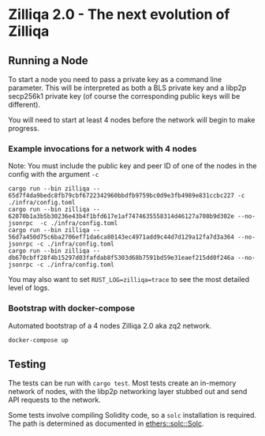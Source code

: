 # Zilliqa 2.0 - The next evolution of Zilliqa

## Running a Node

To start a node you need to pass a private key as a command line parameter.
This will be interpreted as both a BLS private key and a libp2p secp256k1 private key (of course the corresponding public keys will be different).

You will need to start at least 4 nodes before the network will begin to make progress.

### Example invocations for a network with 4 nodes

Note: You must include the public key and peer ID of one of the nodes in the config with the argument `-c`

```
cargo run --bin zilliqa -- 65d7f4da9bedc8fb79cbf6722342960bbdfb9759bc0d9e3fb4989e831ccbc227 -c ./infra/config.toml
cargo run --bin zilliqa -- 62070b1a3b5b30236e43b4f1bfd617e1af7474635558314d46127a708b9d302e --no-jsonrpc  -c ./infra/config.toml
cargo run --bin zilliqa -- 56d7a450d75c6ba2706ef71da6ca80143ec4971add9c44d7d129a12fa7d3a364 --no-jsonrpc -c ./infra/config.toml
cargo run --bin zilliqa -- db670cbff28f4b15297d03fafdab8f5303d68b7591bd59e31eaef215dd0f246a --no-jsonrpc -c ./infra/config.toml
```

You may also want to set `RUST_LOG=zilliqa=trace` to see the most detailed level of logs.

### Bootstrap with docker-compose

Automated bootstrap of a 4 nodes Zilliqa 2.0 aka zq2 network.
```
docker-compose up
```

## Testing

The tests can be run with `cargo test`.
Most tests create an in-memory network of nodes, with the libp2p networking layer stubbed out and send API requests to
the network.

Some tests involve compiling Solidity code, so a `solc` installation is required. The path is determined as documented in [ethers::solc::Solc](https://docs.rs/ethers/latest/ethers/solc/struct.Solc.html).
